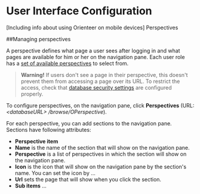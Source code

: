 # User Interface Configuration

[Including info about using Orienteer on mobile devices]
Perspectives

##Managing perspectives

A perspective defines what page a user sees after logging in and what pages are available for him or her on the navigation pane. Each user role has a [set of available perspectives](https://orienteer.gitbooks.io/orienteer/content/orienteer_user_interface.html) to select from.

> **Warning!** If users don't see a page in their perspective, this doesn't prevent them from accessing a page over its URL. To restrict the access, check that [database security settings](https://orienteer.gitbooks.io/orienteer/content/security.html) are configured properly.

To configure perspectives, on the navigation pane, click **Perspectives** (URL: *&lt;databaseURL&gt; /browse/OPerspective*).

For each perspective, you can add sections to the navigation pane. Sections have following attributes:
* **Perspective item**
* **Name** is the name of the section that will show on the navigation pane.
* **Perspective** is a list of perspectives in which the section will show on the navigation pane.
* **Icon** is the icon that will show on the navigation pane by the section's name. You can set the icon by ...
* **Url** sets the page that will show when you click the section.
* **Sub items** ...